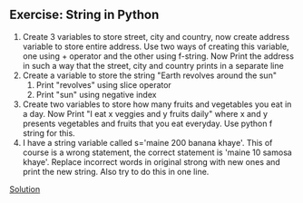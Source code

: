 ## Exercise: String in Python

1. Create 3 variables to store street, city and country, now create address variable to
store entire address. Use two ways of creating this variable, one using + operator and the other using f-string.
Now Print the address in such a way that the street, city and country prints in a separate line
2. Create a variable to store the string "Earth revolves around the sun"
    1. Print "revolves" using slice operator
    2. Print "sun" using negative index
3. Create two variables to store how many fruits and vegetables you eat in a day.
Now Print "I eat x veggies and y fruits daily" where x and y presents vegetables and fruits that you eat everyday. Use python f string for this.
4. I have a string variable called s='maine 200 banana khaye'. This of course is a
wrong statement, the correct statement is 'maine 10 samosa khaye'.
Replace incorrect words in original strong with new ones and print the new string.
Also try to do this in one line.

[Solution]()